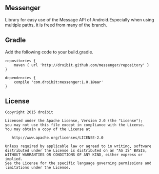 ## Messenger
Library for easy use of the Message API of Android.Especially when using multiple paths, it is freed from many of the branch.

## Gradle
Add the following code to your build.gradle.

```
repositories {
    maven { url 'http://droibit.github.com/messenger/repository' }
}

dependencies {
    compile 'com.droibit:messenger:1.0.1@aar'
}
```

## License

    Copyright 2015 droibit

    Licensed under the Apache License, Version 2.0 (the "License");
    you may not use this file except in compliance with the License.
    You may obtain a copy of the License at

       http://www.apache.org/licenses/LICENSE-2.0

    Unless required by applicable law or agreed to in writing, software
    distributed under the License is distributed on an "AS IS" BASIS,
    WITHOUT WARRANTIES OR CONDITIONS OF ANY KIND, either express or implied.
    See the License for the specific language governing permissions and
    limitations under the License.
